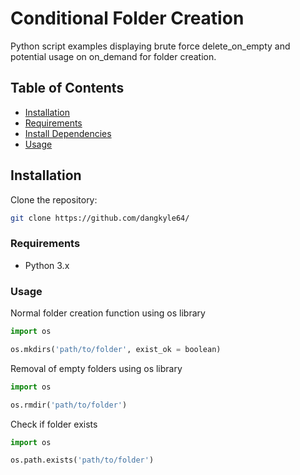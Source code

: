 # Conditional Folder Creation

Python script examples displaying brute force delete_on_empty and potential usage on on_demand for folder creation. 

## Table of Contents
- [Installation](#installation)
- [Requirements](#requirements)
- [Install Dependencies](#install-dependencies)
- [Usage](#usage)


## Installation

Clone the repository:
   ```bash
   git clone https://github.com/dangkyle64/
   ```

### Requirements
- Python 3.x

### Usage

Normal folder creation function using os library 
```python
import os 

os.mkdirs('path/to/folder', exist_ok = boolean)
```

Removal of empty folders using os library 
```python
import os 

os.rmdir('path/to/folder')
```
Check if folder exists 
```python
import os 

os.path.exists('path/to/folder')
```
